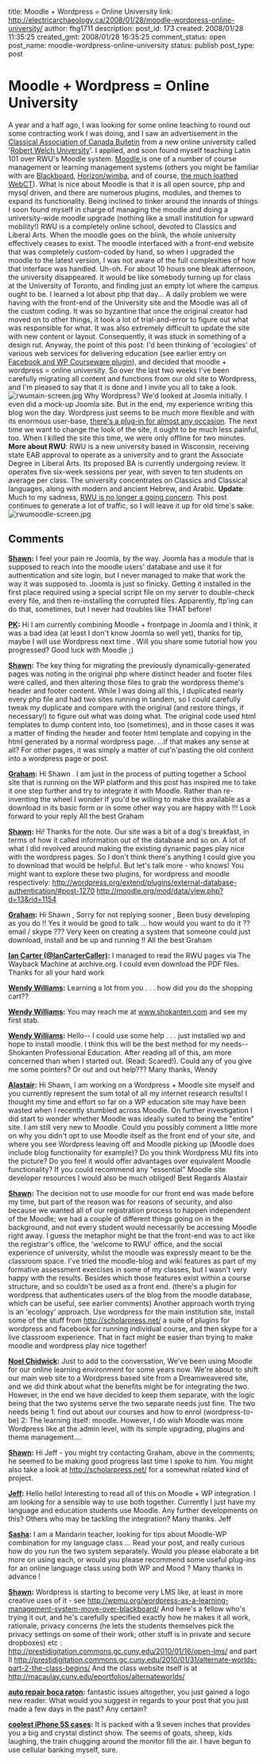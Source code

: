 title: Moodle + Wordpress = Online University
link: http://electricarchaeology.ca/2008/01/28/moodle-wordpress-online-university/
author: fhg1711
description: 
post_id: 173
created: 2008/01/28 11:35:25
created_gmt: 2008/01/28 16:35:25
comment_status: open
post_name: moodle-wordpress-online-university
status: publish
post_type: post

# Moodle + Wordpress = Online University

A year and a half ago, I was looking for some online teaching to round out some contracting work I was doing, and I saw an advertisement in the [Classical Association of Canada Bulletin](http://cac-scec.ca/ccb/ccbjobs.html) from a new online university called '[Robert Welch University](http://www.robertwelchuniversity.org/lang?gad=CIOg5owDEghq-P93Bu8OCxjb3fD9AyCr5fIf)'. I applied, and soon found myself teaching Latin 101 over RWU's Moodle system. [Moodle ](http://moodle.org/)is one of a number of course management or learning management systems (others you might be familiar with are [Blackboard](http://www.blackboard.com/us/index.Bb), [Horizon/wimba](http://www.wimba.com/), and of course, [the much loathed WebCT](http://www.dancohen.org/2007/11/05/the-strange-dynamics-of-technology-adoption-and-promotion-in-academia/)). What is nice about Moodle is that it is all open source, php and mysql driven, and there are numerous plugins, modules, and themes to expand its functionality. Being inclined to tinker around the innards of things I soon found myself in charge of managing the moodle and doing a university-wide moodle upgrade (nothing like a small institution for upward mobility!) RWU is a completely online school, devoted to Classics and Liberal Arts. When the moodle goes on the blink, the whole university effectively ceases to exist. The moodle interfaced with a front-end website that was completely custom-coded by hand, so when I upgraded the moodle to the latest version, I was not aware of the full complexities of how that interface was handled. Uh-oh. For about 10 hours one bleak afternoon, the university disappeared. It would be like somebody turning up for class at the University of Toronto, and finding just an empty lot where the campus ought to be. I learned a lot about php that day... A daily problem we were having with the front-end of the University site and the Moodle was all of the custom coding. It was so byzantine that once the original creator had moved on to other things, it took a lot of trial-and-error to figure out what was responsible for what. It was also extremely difficult to update the site with new content or layout. Consequently, it was stuck in something of a design rut. Anyway, the point of this post: I'd been thinking of 'ecologies' of various web services for delivering education (see earlier entry on [Facebook and WP Courseware plugin](http://electricarchaeologist.wordpress.com/2008/01/24/resistance-is-futile-facebook-study-groups-app/)), and decided that moodle + wordpress = online university. So over the last two weeks I've been carefully migrating all content and functions from our old site to Wordpress, and I'm pleased to say that it is done and I invite you all to take a look.![rwumain-screen.jpg](http://electricarchaeologist.files.wordpress.com/2008/01/rwumain-screen.thumbnail.jpg) Why Wordpress? We'd looked at Joomla initially. I even did a mock-up Joomla site. But in the end, my experience writing this blog won the day. Wordpress just seems to be much more flexible and with its enormous user-base, [there's a plug-in for almost any occasion](http://wordpress.org/extend/). The next time we want to change the look of the site, it ought to be much less painful, too. When I killed the site this time, we were only offline for two minutes. **More about RWU**: RWU is a new university based in Wisconsin, receiving state EAB approval to operate as a university and to grant the Associate Degree in Liberal Arts. Its proposed BA is currently undergoing review. It operates five six-week sessions per year, with seven to ten students on average per class. The university concentrates on Classics and Classical languages, along with modern and ancient Hebrew, and Arabic. **Update**: Much to my sadness, [RWU is no longer a going concern](http://electricarchaeologist.wordpress.com/2008/12/08/dis-manibus-rwu/). This post continues to generate a lot of traffic, so I will leave it up for old time's sake. ![rwumoodle-screen.jpg](http://electricarchaeologist.files.wordpress.com/2008/01/rwumoodle-screen.thumbnail.jpg)

## Comments

**[Shawn](#359 "2008-01-29 09:40:06"):** I feel your pain re Joomla, by the way. Joomla has a module that is supposed to reach into the moodle users' database and use it for authentication and site login, but I never managed to make that work the way it was supposed to. Joomla is just so finicky. Getting it installed in the first place required using a special script file on my server to double-check every file, and then re-installing the corrupted files. Apparently, ftp'ing can do that, sometimes, but I never had troubles like THAT before!

**[PK](#356 "2008-01-29 03:58:33"):** Hi I am currently combining Moodle + frontpage in Joomla and I think, it was a bad idea (at least I don't know Joomla so well yet), thanks for tip, maybe I will use Wordpress next time . Will you share some tutorial how you progressed? Good luck with Moodle ;)

**[Shawn](#358 "2008-01-29 09:37:33"):** The key thing for migrating the previously dynamically-generated pages was noting in the original php where distinct header and footer files were called, and then altering those files to grab the wordpress theme's header and footer content. While I was doing all this, I duplicated nearly every php file and had two sites running in tandem, so I could carefully tweak my duplicate and compare with the original (and restore things, if necessary!) to figure out what was doing what. The original code used html templates to dump content into, too (sometimes), and in those cases it was a matter of finding the header and footer html template and copying in the html generated by a normal wordpress page. ...if that makes any sense at all? For other pages, it was simply a matter of cut'n'pasting the old content into a wordpress page or post.

**[Graham](#873 "2008-04-17 07:56:24"):** Hi Shawn . I am just in the process of putting together a School site that is running on the WP platform and this post has inspired me to take it one step further and try to integrate it with Moodle. Rather than re-inventing the wheel I wonder if you'd be willing to make this available as a download in its basic form or in some other way you are happy with !!! Look forward to your reply All the best Graham

**[Shawn](#874 "2008-04-17 11:05:21"):** Hi! Thanks for the note. Our site was a bit of a dog's breakfast, in terms of how it called information out of the database and so on. A lot of what I did revolved around making the existing dynamic pages play nice with the wordpress pages. So I don't think there's anything I could give you to download that would be helpful. But let's talk more - who knows! You might want to explore these two plugins, for wordpress and moodle respectively: http://wordpress.org/extend/plugins/external-database-authentication/#post-1270 http://moodle.org/mod/data/view.php?d=13&rid=1154

**[Graham](#1076 "2008-06-29 15:03:14"):** Hi Shawn , Sorry for not replying sooner , Been busy developing as you do !! Yes it would be good to talk ... how would you want to do it ?? email / skype ??? Very keen on creating a system that someone could just download, install and be up and running !! All the best Graham

**[Ian Carter (@IanCarterCaller)](#5160 "2011-11-24 18:40:55"):** I managed to read the RWU pages via The Wayback Machine at archive.org. I could even download the PDF files. Thanks for all your hard work

**[Wendy Williams](#2306 "2009-09-26 20:58:11"):** Learning a lot from you . . . how did you do the shopping cart??

**[Wendy Williams](#2305 "2009-09-26 20:56:34"):** You may reach me at www.shokanten.com and see my first stab.

**[Wendy Williams](#2304 "2009-09-26 20:55:34"):** Hello-- I could use some help . . . just installed wp and hope to install moodle. I think this will be the best method for my needs--Shokanten Professional Education. After reading all of this, am more concerned than when I started out. (Read: Scared!). Could any of you give me some pointers? Or out and out help??? Many thanks, Wendy

**[Alastair](#1516 "2008-09-24 15:33:17"):** Hi Shawn, I am working on a Wordpress + Moodle site myself and you currently represent the sum total of all my internet research results! I thought my time and effort so far on a WP education site may have been wasted when I recently stumbled across Moodle. On further investigation I did start to wonder whether Moodle was ideally suited to being the "entire" site. I am still very new to Moodle. Could you possibly comment a little more on why you didn't opt to use Moodle itself as the front end of your site, and where you see Wordpress leaving off and Moodle picking up (Moodle does include blog functionality for example)? Do you think Wordpress MU fits into the picture? Do you feel it would offer advantages over equivalent Moodle functionality? If you could recommend any "essential" Moodle site developer resources I would also be much obliged! Best Regards Alastair

**[Shawn](#1519 "2008-09-25 11:44:46"):** The decision not to use moodle for our front end was made before my time, but part of the reason was for reasons of security, and also because we wanted all of our registration process to happen independent of the Moodle; we had a couple of different things going on in the background, and not every student would necessarily be accessing Moodle right away. I guess the metaphor might be that the front-end was to act like the registrar's office, the 'welcome to RWU' office, and the social experience of university, whilst the moodle was expressly meant to be the classroom space. I've tried the moodle-blog and wiki features as part of my formative assessment exercises in some of my classes, but I wasn't very happy with the results. Besides which those features exist within a course structure, and so couldn't be used as a front end. (there's a plugin for wordpress that authenticates users of the blog from the moodle database, which can be useful, see earlier comments) Another approach worth trying is an 'ecology' approach. Use wordpress for the main institution site, install some of the stuff from http://scholarpress.net/ a suite of plugins for wordpress and facebook for running individual course, and then skype for a live classroom experience. That in fact might be easier than trying to make moodle and wordpress play nice together!

**[Noel Chidwick](#2390 "2009-11-04 06:11:55"):** Just to add to the conversation, We've been using Moodle for our online learning environment for some years now. We're about to shift our main web site to a Wordpress based site from a Dreamweavered site, and we did think about what the benefits might be for integrating the two. However, in the end we have decided to keep them separate, with the logic being that the two systems serve the two separate needs just fine. The two needs being 1: find out about our courses and how to enrol (wordpress-to-be) 2: The learning itself: moodle. However, I do wish Moodle was more Wordpress like at the admin level, with its simple upgrading, plugins and theme management....

**[Shawn](#2047 "2009-05-22 12:53:25"):** Hi Jeff - you might try contacting Graham, above in the comments; he seemed to be making good progress last time I spoke to him. You might also take a look at http://scholarpress.net/ for a somewhat related kind of project.

**[Jeff](#2045 "2009-05-22 10:23:56"):** Hello hello! Interesting to read all of this on Moodle + WP integration. I am looking for a sensible way to use both together. Currently I just have my language and education students use Moodle. Any further developments on this? Others who may be tackling the integration? Many thanks. Jeff

**[Sasha](#4507 "2011-04-27 16:31:51"):** I am a Mandarin teacher, looking for tips about Moodle-WP combination for my language class ... Read your post, and really curious how do you run the two system separately. Would you please elaborate a bit more on using each, or would you please recommend some useful plug-ins for an online language class using both WP and Mood ? Many thanks in advance !

**[Shawn](#2640 "2010-02-10 12:38:53"):** Wordpress is starting to become very LMS like, at least in more creative uses of it - see http://wpmu.org/wordpress-as-a-learning-management-system-move-over-blackboard/ And here's a fellow who's trying it out, and he's carefully specified exactly how he makes it all work, rationale, privacy concerns (he lets the students themselves pick the privacy settings on some of their work; other stuff is in private and secure dropboxes) etc : http://prestidigitation.commons.gc.cuny.edu/2010/01/16/open-lms/ and part II http://prestidigitation.commons.gc.cuny.edu/2010/01/31/alternate-worlds-part-2-the-class-begins/ And the class website itself is at http://macaulay.cuny.edu/eportfolios/alternateworlds/

**[auto repair boca raton](#12305 "2014-01-18 11:32:06"):** fantastic issues altogether, you just gained a logo new reader. What would you suggest in regards to your post that you just made a few days in the past? Any certain?

**[coolest iPhone 5S cases](#19121 "2014-03-01 01:20:14"):** It is packed with a 9.seven inches that provides you a big and crystal distinct show. The seems of goats, sheep, kids laughing, the train chugging around the monitor fill the air. I have begun to use cellular banking myself, sure.

